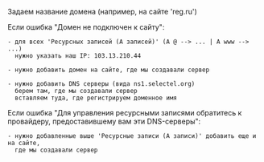 Задаем название домена (например, на сайте 'reg.ru')

Если ошибка "Домен не подключен к сайту":
    
    - для всех 'Ресурсных записей (A записей)' (A @ --> ... | A www --> ...)
      нужно указать наш IP: 103.13.210.44

    - нужно добавить домен на сайте, где мы создавали сервер

    - нужно добавить DNS серверы (вида ns1.selectel.org)
      берем там, где мы создавали сервер
      вставляем туда, где регистрируем доменное имя

Если ошибка "Для управления ресурсными записями обратитесь к провайдеру, предоставившему вам эти DNS-серверы":
    
    - нужно добавленные выше 'Ресурсные записи (A записи)' добавить еще и на сайте, 
      где мы создавали сервер 
